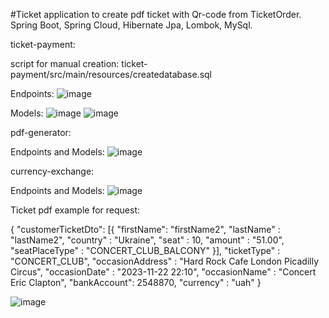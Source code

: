 #Ticket application to create pdf ticket with Qr-code from TicketOrder.
Spring Boot, Spring Cloud, Hibernate Jpa, Lombok, MySql.


ticket-payment:

script for manual creation:
ticket-payment/src/main/resources/createdatabase.sql

Endpoints:
![image](https://user-images.githubusercontent.com/83453822/215362672-ea8275e8-f65d-4c8d-9178-3bd01f3b059d.png)

Models:
![image](https://user-images.githubusercontent.com/83453822/215362706-991fdc49-fec8-44b1-b1f6-6757e429e7af.png)
![image](https://user-images.githubusercontent.com/83453822/215362733-1ef3357f-da74-47cf-b376-57e74bd49585.png)



pdf-generator:

Endpoints and Models:
![image](https://user-images.githubusercontent.com/83453822/215364006-91baeb2b-b56e-43eb-bf6f-a584665d80a1.png)



currency-exchange:

Endpoints and Models:
![image](https://user-images.githubusercontent.com/83453822/215364363-a69887ac-53a4-423f-a2ed-3dbe034a2e5b.png)




Ticket pdf example for request:

{
    "customerTicketDto": [{
         "firstName": "firstName2",
         "lastName" : "lastName2",
         "country"  : "Ukraine", 
         "seat" : 10,
         "amount" : "51.00",
         "seatPlaceType" : "CONCERT_CLUB_BALCONY"
        }],
    "ticketType" : "CONCERT_CLUB",
    "occasionAddress" : "Hard Rock Cafe London Picadilly Circus",
    "occasionDate" : "2023-11-22 22:10",
    "occasionName" : "Concert Eric Clapton",
    "bankAccount": 2548870,
    "currency" : "uah"
}

![image](https://user-images.githubusercontent.com/83453822/215364843-ccd59b68-43ab-443b-a734-fb157196122a.png)




